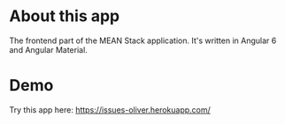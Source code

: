 # About this app

The frontend part of the MEAN Stack application. It's written in Angular 6 and Angular Material. 

# Demo

Try this app here: https://issues-oliver.herokuapp.com/


